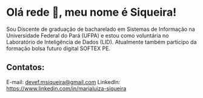 # Olá rede 🙋, meu nome é Siqueira!
Sou Discente de graduação de bacharelado em Sistemas de Informação na Universidade Federal do Pará (UFPA) e estou como voluntária no Laboratório de Inteligência de Dados (LID). Atualmente também participo da formação bolsa futuro digital SOFTEX PE.
## Contatos:
E-mail: devef.msiqueira@gmail.com
LinkedIn: https://www.linkedin.com/in/marialuiza-siqueira

